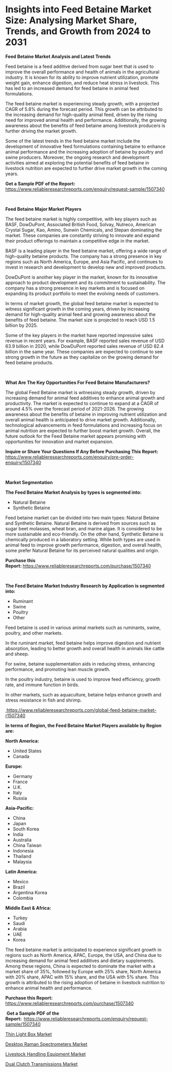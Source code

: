 <p><h1>Insights into Feed Betaine Market Size: Analysing Market Share, Trends, and Growth from 2024 to 2031</h1></p><p><strong>Feed Betaine Market Analysis and Latest Trends</strong></p>
<p><p>Feed betaine is a feed additive derived from sugar beet that is used to improve the overall performance and health of animals in the agricultural industry. It is known for its ability to improve nutrient utilization, promote weight gain, enhance digestion, and reduce heat stress in livestock. This has led to an increased demand for feed betaine in animal feed formulations.</p><p>The feed betaine market is experiencing steady growth, with a projected CAGR of 5.8% during the forecast period. This growth can be attributed to the increasing demand for high-quality animal feed, driven by the rising need for improved animal health and performance. Additionally, the growing awareness about the benefits of feed betaine among livestock producers is further driving the market growth.</p><p>Some of the latest trends in the feed betaine market include the development of innovative feed formulations containing betaine to enhance animal performance and the increasing adoption of betaine by poultry and swine producers. Moreover, the ongoing research and development activities aimed at exploring the potential benefits of feed betaine in livestock nutrition are expected to further drive market growth in the coming years.</p></p>
<p><strong>Get a Sample PDF of the Report:&nbsp;</strong> <a href="https://www.reliableresearchreports.com/enquiry/request-sample/1507340">https://www.reliableresearchreports.com/enquiry/request-sample/1507340</a></p>
<p>&nbsp;</p>
<p><strong>Feed Betaine Major Market Players</strong></p>
<p><p>The feed betaine market is highly competitive, with key players such as BASF, DowDuPont, Associated British Food, Solvay, Nutreco, American Crystal Sugar, Kao, Amino, Sunwin Chemicals, and Stepan dominating the market. These companies are constantly striving to innovate and expand their product offerings to maintain a competitive edge in the market.</p><p>BASF is a leading player in the feed betaine market, offering a wide range of high-quality betaine products. The company has a strong presence in key regions such as North America, Europe, and Asia Pacific, and continues to invest in research and development to develop new and improved products.</p><p>DowDuPont is another key player in the market, known for its innovative approach to product development and its commitment to sustainability. The company has a strong presence in key markets and is focused on expanding its product portfolio to meet the evolving needs of customers.</p><p>In terms of market growth, the global feed betaine market is expected to witness significant growth in the coming years, driven by increasing demand for high-quality animal feed and growing awareness about the benefits of feed betaine. The market size is projected to reach USD 1.5 billion by 2025.</p><p>Some of the key players in the market have reported impressive sales revenue in recent years. For example, BASF reported sales revenue of USD 63.9 billion in 2020, while DowDuPont reported sales revenue of USD 82.4 billion in the same year. These companies are expected to continue to see strong growth in the future as they capitalize on the growing demand for feed betaine products.</p></p>
<p>&nbsp;</p>
<p><strong>What Are The Key Opportunities For Feed Betaine Manufacturers?</strong></p>
<p><p>The global Feed Betaine market is witnessing steady growth, driven by increasing demand for animal feed additives to enhance animal growth and productivity. The market is expected to continue to expand at a CAGR of around 4.5% over the forecast period of 2021-2026. The growing awareness about the benefits of betaine in improving nutrient utilization and overall animal health is anticipated to drive market growth. Additionally, technological advancements in feed formulations and increasing focus on animal nutrition are expected to further boost market growth. Overall, the future outlook for the Feed Betaine market appears promising with opportunities for innovation and market expansion.</p></p>
<p><strong>Inquire or Share Your Questions If Any Before Purchasing This Report:</strong> <a href="https://www.reliableresearchreports.com/enquiry/pre-order-enquiry/1507340">https://www.reliableresearchreports.com/enquiry/pre-order-enquiry/1507340</a></p>
<p>&nbsp;</p>
<p><strong>Market Segmentation</strong></p>
<p><strong>The Feed Betaine Market Analysis by types is segmented into:</strong></p>
<p><ul><li>Natural Betaine</li><li>Synthetic Betaine</li></ul></p>
<p><p>Feed betaine market can be divided into two main types: Natural Betaine and Synthetic Betaine. Natural Betaine is derived from sources such as sugar beet molasses, wheat bran, and marine algae. It is considered to be more sustainable and eco-friendly. On the other hand, Synthetic Betaine is chemically produced in a laboratory setting. While both types are used in animal feed to improve growth performance, digestion, and overall health, some prefer Natural Betaine for its perceived natural qualities and origin.</p></p>
<p><strong>Purchase this Report:&nbsp;</strong><a href="https://www.reliableresearchreports.com/purchase/1507340">https://www.reliableresearchreports.com/purchase/1507340</a></p>
<p>&nbsp;</p>
<p><strong>The Feed Betaine Market Industry Research by Application is segmented into:</strong></p>
<p><ul><li>Ruminant</li><li>Swine</li><li>Poultry</li><li>Other</li></ul></p>
<p><p>Feed betaine is used in various animal markets such as ruminants, swine, poultry, and other markets. </p><p>In the ruminant market, feed betaine helps improve digestion and nutrient absorption, leading to better growth and overall health in animals like cattle and sheep. </p><p>For swine, betaine supplementation aids in reducing stress, enhancing performance, and promoting lean muscle growth. </p><p>In the poultry industry, betaine is used to improve feed efficiency, growth rate, and immune function in birds. </p><p>In other markets, such as aquaculture, betaine helps enhance growth and stress resistance in fish and shrimp.</p></p>
<p><a href="https://www.reliableresearchreports.com/global-feed-betaine-market-r1507340">&nbsp;https://www.reliableresearchreports.com/global-feed-betaine-market-r1507340</a></p>
<p><strong>In terms of Region, the Feed Betaine Market Players available by Region are:</strong></p>
<p>
    <p> <strong> North America: </strong>
        <ul>
            <li>United States</li>
            <li>Canada</li>
        </ul>
        </p> 
    <p> <strong> Europe: </strong>
        <ul>
            <li>Germany</li>
            <li>France</li>
            <li>U.K.</li>
            <li>Italy</li>
            <li>Russia</li>
        </ul>
        </p> 
    <p> <strong> Asia-Pacific: </strong>
        <ul>
            <li>China</li>
            <li>Japan</li>
            <li>South Korea</li>
            <li>India</li>
            <li>Australia</li>
            <li>China Taiwan</li>
            <li>Indonesia</li>
            <li>Thailand</li>
            <li>Malaysia</li>
        </ul>
        </p> 
    <p> <strong> Latin America: </strong>
        <ul>
            <li>Mexico</li>
            <li>Brazil</li>
            <li>Argentina Korea</li>
            <li>Colombia</li>
        </ul>
        </p> 
    <p> <strong> Middle East & Africa: </strong>
        <ul>
            <li>Turkey</li>
            <li>Saudi</li>
            <li>Arabia</li>
            <li>UAE</li>
            <li>Korea</li>
        </ul>
    </p>
    </p>
<p><p>The feed betaine market is anticipated to experience significant growth in regions such as North America, APAC, Europe, the USA, and China due to increasing demand for animal feed additives and dietary supplements. Among these regions, China is expected to dominate the market with a market share of 35%, followed by Europe with 25% share, North America with 20% share, APAC with 15% share, and the USA with 5% share. This growth is attributed to the rising adoption of betaine in livestock nutrition to enhance animal health and performance.</p></p>
<p><strong>Purchase this Report: </strong><a href="https://www.reliableresearchreports.com/purchase/1507340">https://www.reliableresearchreports.com/purchase/1507340</a></p>
<p>&nbsp;<strong>Get a Sample PDF of the Report:&nbsp;&nbsp;</strong><a href="https://www.reliableresearchreports.com/enquiry/request-sample/1507340">https://www.reliableresearchreports.com/enquiry/request-sample/1507340</a></p>
<p><strong></strong></p>
<p><p><a href="https://medium.com/@lawrencekelley6262/thin-light-box-market-size-growth-and-industry-analysis-by-market-segmentation-and-regional-7f6bcbf8b035">Thin Light Box Market</a></p><p><a href="https://github.com/khelifsolo/Market-Research-Report-List-1/blob/main/desktop-raman-spectrometers-market.md">Desktop Raman Spectrometers Market</a></p><p><a href="https://medium.com/@joeyojholms59/global-livestock-handling-equipment-market-analysis-trends-forecasts-and-growth-opportunities-4cd2e83a0634">Livestock Handling Equipment Market</a></p><p><a href="https://github.com/marshallymanow/Market-Research-Report-List-1/blob/main/dual-clutch-transmissions-market.md">Dual Clutch Transmissions Market</a></p></p>